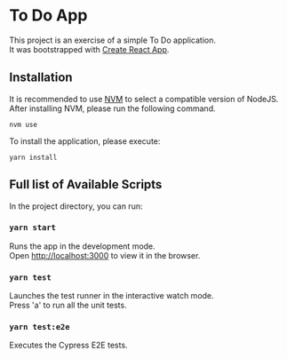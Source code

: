 # To Do App

This project is an exercise of a simple To Do application.  
It was bootstrapped with [Create React App](https://github.com/facebook/create-react-app).

## Installation

It is recommended to use [NVM](https://github.com/nvm-sh/nvm) to select a compatible version of NodeJS.
After installing NVM, please run the following command.  

```nvm use```

To install the application, please execute:  

```yarn install```

## Full list of Available Scripts

In the project directory, you can run:

### `yarn start`

Runs the app in the development mode.\
Open [http://localhost:3000](http://localhost:3000) to view it in the browser.

### `yarn test`

Launches the test runner in the interactive watch mode.\
Press 'a' to run all the unit tests.

### `yarn test:e2e`

Executes the Cypress E2E tests.
